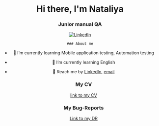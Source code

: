 
<div id="header" align="center">
    <h1>Hi there, I'm  Nataliya </h1>
    <h3> Junior manual QA </h3>
</div>

<div id="socials" align="center">
    <a href="https://www.linkedin.com/in/%D0%BB%D0%B5%D0%BE%D0%BD%D0%BE%D0%B2%D0%B0-%D0%BD%D0%B0%D1%82%D0%B0%D0%BB%D0%B8%D1%8F-1bb010a8/?trk=opento_sprofile_details">
    <img src="https://img.shields.io/badge/LinkedIn-blue?style=for-the-badge&logo=linkedin&logoColor=white" alt="LinkedIn"/>
  </a>

    ### About me
- :monocle_face: I’m currently learning Mobile application testing, Automation testing
- :monocle_face: I’m currently learning English
- :triumph: Reach me by [LinkedIn](https://www.linkedin.com/feed/), [email](mailto:nataliyaleonova76@gmailcom)


  ### My CV
  [link to my CV](https://docs.google.com/document/d/1NP_X5-CeG0qNURQgh1jGoy-myAFwnFSziyFO9Qd0Sac/edit?usp=sharing)

  ### My Bug-Reports
  [Link to my DR](https://yalapusya.atlassian.net/jira/software/projects/DIPLOMA/boards/2)









